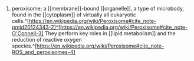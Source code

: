 1. peroxisome; a [[membrane]]-bound [[organelle]], a type of microbody, found in the [[cytoplasm]] of virtually all eukaryotic cells.^[https://en.wikipedia.org/wiki/Peroxisome#cite_note-pmid20124343-2]^[https://en.wikipedia.org/wiki/Peroxisome#cite_note-O'Connell-3] They perform key roles in [[lipid metabolism]] and the reduction of reactive oxygen species.^[https://en.wikipedia.org/wiki/Peroxisome#cite_note-ROS_and_peroxisomes-4]